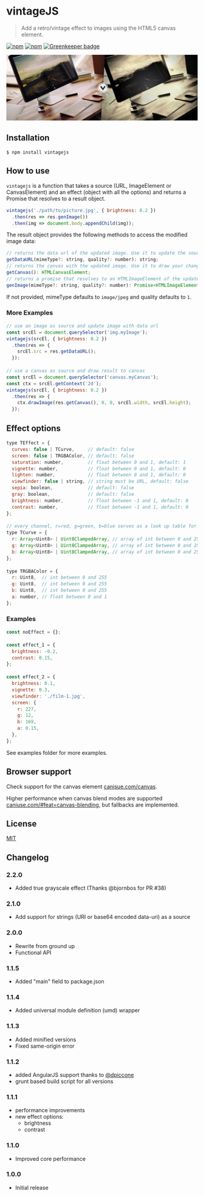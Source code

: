 # vintageJS

> Add a retro/vintage effect to images using the HTML5 canvas element.

[![npm](https://img.shields.io/npm/v/vintagejs.svg?style=flat-square)]()
[![npm](https://img.shields.io/npm/l/vintagejs.svg?style=flat-square)]()
[![Greenkeeper badge](https://badges.greenkeeper.io/rendro/vintageJS.svg)](https://greenkeeper.io/)

![](header.jpg)

## Installation

```
$ npm install vintagejs
```

## How to use

`vintagejs` is a function that takes a source (URL, ImageElement or CanvasElement) and an effect (object with all the options) and returns a Promise that resolves to a result object.

```javascript
vintagejs('./path/to/picture.jpg', { brightness: 0.2 })
  .then(res => res.genImage())
  .then(img => document.body.appendChild(img));
```

The result object provides the following methods to access the modified image data:

```javascript
// returns the data url of the updated image. Use it to update the source of an existing image
getDataURL(mimeType?: string, quality?: number): string;
// returns the canvas with the updated image. Use it to draw your changes onto another canvas
getCanvas(): HTMLCanvasElement;
// returns a promise that resolves to an HTMLImageElement of the updated image
genImage(mimeType?: string, quality?: number): Promise<HTMLImageElement>;
```

If not provided, mimeType defaults to `image/jpeg` and quality defaults to `1`.

### More Examples

```javascript
// use an image as source and update image with data url
const srcEl = document.querySelector('img.myImage');
vintagejs(srcEl, { brightness: 0.2 })
  .then(res => {
    srcEl.src = res.getDataURL();
  });

// use a canvas as source and draw result to canvas
const srcEl = document.querySelector('canvas.myCanvas');
const ctx = srcEl.getContext('2d');
vintagejs(srcEl, { brightness: 0.2 })
  .then(res => {
    ctx.drawImage(res.getCanvas(), 0, 0, srcEl.width, srcEl.height);
  });
```

## Effect options

```javascript
type TEffect = {
  curves: false | TCurve,     // default: false
  screen: false | TRGBAColor, // default: false
  saturation: number,         // float between 0 and 1, default: 1
  vignette: number,           // float between 0 and 1, default: 0
  lighten: number,            // float between 0 and 1, default: 0
  viewfinder: false | string, // string must be URL, default: false
  sepia: boolean,             // default: false
  gray: boolean,              // default: false
  brightness: number,         // float between -1 and 1, default: 0
  contrast: number,           // float between -1 and 1, default: 0
};

// every channel, r=red, g=green, b=blue serves as a look up table for color mappings
type TCurve = {
  r: Array<Uint8> | Uint8ClampedArray, // array of int between 0 and 255, length of array === 256
  g: Array<Uint8> | Uint8ClampedArray, // array of int between 0 and 255, length of array === 256
  b: Array<Uint8> | Uint8ClampedArray, // array of int between 0 and 255, length of array === 256
};

type TRGBAColor = {
  r: Uint8,  // int between 0 and 255
  g: Uint8,  // int between 0 and 255
  b: Uint8,  // int between 0 and 255
  a: number, // float between 0 and 1
};
```

### Examples

```javascript
const noEffect = {};

const effect_1 = {
  brightness: -0.2,
  contrast: 0.15,
};

const effect_2 = {
  brightness: 0.1,
  vignette: 0.3,
  viewfinder: './film-1.jpg',
  screen: {
    r: 227,
    g: 12,
    b: 169,
    a: 0.15,
  },
};
```

See examples folder for more examples.

## Browser support
Check support for the canvas element [canisue.com/canvas](http://caniuse.com/canvas).

Higher performance when canvas blend modes are supported [caniuse.com/#feat=canvas-blending](http://caniuse.com/#feat=canvas-blending), but fallbacks are implemented.

## License

[MIT](http://www.opensource.org/licenses/mit-license.php)

## Changelog

### 2.2.0
* Added true grayscale effect (Thanks @bjornbos for PR #38)

### 2.1.0
* Add support for strings (URI or base64 encoded data-uri) as a source

### 2.0.0
* Rewrite from ground up
* Functional API

### 1.1.5
* Added "main" field to package.json

### 1.1.4
* Added universal module definition (umd) wrapper

### 1.1.3
* Added minified versions
* Fixed same-origin error

### 1.1.2
* added AngularJS support thanks to [@dpiccone](https://github.com/dpiccone)
* grunt based build script for all versions

### 1.1.1
* performance improvements
* new effect options:
    * brightness
    * contrast

### 1.1.0
* Improved core performance

### 1.0.0
* Initial release
